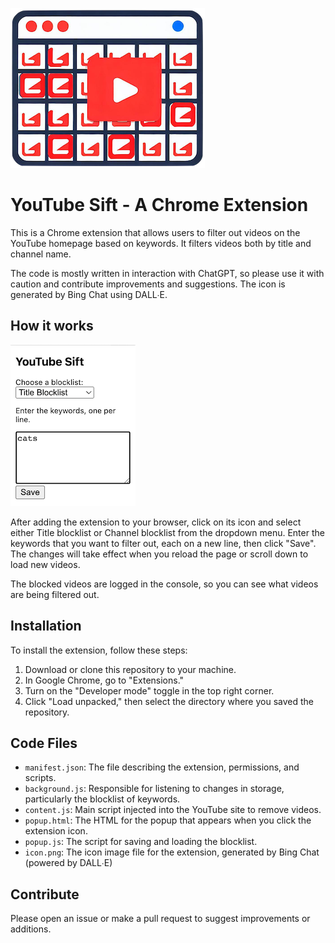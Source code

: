 ![icon](assets/icon.png)

# YouTube Sift - A Chrome Extension

This is a Chrome extension that allows users to filter out videos on the YouTube homepage based on keywords. It filters videos both by title and channel name.

The code is mostly written in interaction with ChatGPT, so please use it with caution and contribute improvements and suggestions. The icon is generated by Bing Chat using DALL∙E.

## How it works

![popup](assets/popup-screenshot.png)

After adding the extension to your browser, click on its icon and select either Title blocklist or Channel blocklist from the dropdown menu. Enter the keywords that you want to filter out, each on a new line, then click "Save". The changes will take effect when you reload the page or scroll down to load new videos.

The blocked videos are logged in the console, so you can see what videos are being filtered out.

## Installation

To install the extension, follow these steps:

1. Download or clone this repository to your machine.
2. In Google Chrome, go to "Extensions."
3. Turn on the "Developer mode" toggle in the top right corner.
4. Click "Load unpacked," then select the directory where you saved the repository.

## Code Files

- `manifest.json`: The file describing the extension, permissions, and scripts.
- `background.js`: Responsible for listening to changes in storage, particularly the blocklist of keywords.
- `content.js`: Main script injected into the YouTube site to remove videos.
- `popup.html`: The HTML for the popup that appears when you click the extension icon.
- `popup.js`: The script for saving and loading the blocklist.
- `icon.png`: The icon image file for the extension, generated by Bing Chat (powered by DALL∙E)

## Contribute

Please open an issue or make a pull request to suggest improvements or additions.
